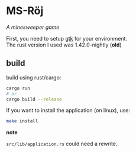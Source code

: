 # MS-Röj

*A minesweeper game*

First, you need to setup [gtk](https://www.gtk.org/docs/installations/) for your environment.<br/>
The rust version I used was 1.42.0-nightly (**old**)

## build

build using rust/cargo:
```sh
cargo run
# or
cargo build --release
```

If you want to install the application (on linux), use:
```sh
make install
```

**note**

`src/lib/application.rs` could need a rewrite..
